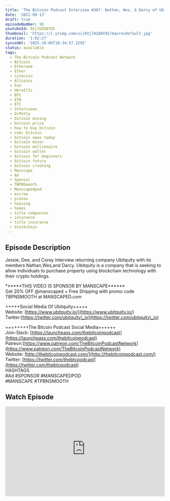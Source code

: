 ```yaml
---
title: 'The Bitcoin Podcast Interview #367- Nathan, Wes, & Darcy of Ubitquity'
date: '2021-09-13'
draft: true
episodeNumber: 98
youtubeId: 6XjlH2QAYOI
thumbnail: 'https://i.ytimg.com/vi/6XjlH2QAYOI/maxresdefault.jpg'
duration: '1:02:27'
syncedAt: '2025-10-06T18:34:57.229Z'
status: available
tags:
  - The Bitcoin Podcast Network
  - Bitcoin
  - Ethereum
  - Ether
  - Litecoin
  - Altcoins
  - Fun
  - HereItIs
  - BTC
  - ETH
  - ETC
  - Interviews
  - DrPetty
  - bitcoin mining
  - bitcoin price
  - how to buy bitcoin
  - cnbc bitcoin
  - bitcoin news today
  - bitcoin miner
  - bitcoin millionaire
  - bitcoin wallet
  - bitcoin for beginners
  - bitcoin future
  - bitcoin crashing
  - Manscape
  - Ad
  - Sponsor
  - TBPNSmooth
  - Manscapedpod
  - escrow
  - proton
  - housing
  - homes
  - title companies
  - insurance
  - title insurance
  - blockchain
---
```

## Episode Description

Jessie, Dee, and Corey interview returning company Ubitquity with its members Nathan,Wes,and Darcy. Ubitquity is a company that is seeking to allow individuals to purchase property using blockchain technology with their crypto holdings.    
   
\*\*\*\*\*\*THIS VIDEO IS SPONSOR BY MANSCAPE\*\*\*\*\*\*   
Get 20% OFF @manscaped + Free Shipping with promo code TBPNSMOOTH at MANSCAPED.com   
  
+++++Social Media Of Ubitquity+++++  
Website: [https://www.ubitquity.io/](https://www.ubitquity.io/)  
Twitter:[https://twitter.com/ubitquity\_io](https://twitter.com/ubitquity\_io)  
  
++++++++The Bitcoin Podcast Social Media++++++  
Join-Slack: [https://launchpass.com/thebitcoinpodcast](https://launchpass.com/thebitcoinpodcast)  
Patreon:[https://www.patreon.com/TheBitcoinPodcastNetwork](https://www.patreon.com/TheBitcoinPodcastNetwork)  
Website: [http://thebitcoinpodcast.com/](http://thebitcoinpodcast.com/)  
Twitter: [https://twitter.com/thebtcpodcast](https://twitter.com/thebtcpodcast)  
HASHTAGS  
#Ad #SPONSOR #MANSCAPEDPOD  
#MANSCAPE #TPBNSMOOTH

## Watch Episode

<div style="position: relative; padding-bottom: 56.25%; height: 0; overflow: hidden;">
  <iframe
    src="https://www.youtube-nocookie.com/embed/6XjlH2QAYOI"
    style="position: absolute; top: 0; left: 0; width: 100%; height: 100%;"
    frameborder="0"
    allow="accelerometer; autoplay; clipboard-write; encrypted-media; gyroscope; picture-in-picture"
    allowfullscreen
  ></iframe>
</div>

